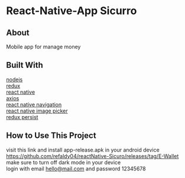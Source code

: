 # React-Native-App Sicurro

## About

Mobile app for manage money

## Built With

[nodejs](https://nodejs.org/en/) <br/>
[redux](https://redux.js.org/) <br/>
[react native](https://reactnative.dev/) <br/>
[axios](https://github.com/axios/axios) <br/>
[react native navigation](https://reactnavigation.org/) <br/>
[react native image picker](https://github.com/react-native-image-picker/react-native-image-picker) <br/>
[redux persist](https://www.npmjs.com/package/redux-persist) <br/>

## How to Use This Project

visit this link and install app-release.apk in your android device https://github.com/refaldy04/reactNative-Sicuro/releases/tag/E-Wallet <br/>
make sure to turn off dark mode in your device <br/>
login with email hello@mail.com and password 12345678
